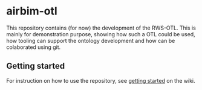 # airbim-otl

This repository contains (for now) the development of the RWS-OTL. This is mainly for demonstration purpose, showing how such a OTL could be used, how tooling can support the ontology development and how can be colaborated using git.

## Getting started
For instruction on how to use the repository, see [getting started](https://github.com/RWS-NL/airbim-otl/wiki/Getting-started) on the wiki.
